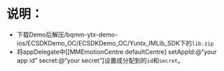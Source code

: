 # 说明：
- 下载Demo后解压/bqmm-ytx-demo-ios/ECSDKDemo_OC/ECSDKDemo_OC/Yuntx_IMLib_SDK下的`lib.zip`
- 将appDelegate中[[MMEmotionCentre defaultCentre] setAppId:@“your app id” secret:@“your secret”]设置成分配到的`id`和`secret`。
